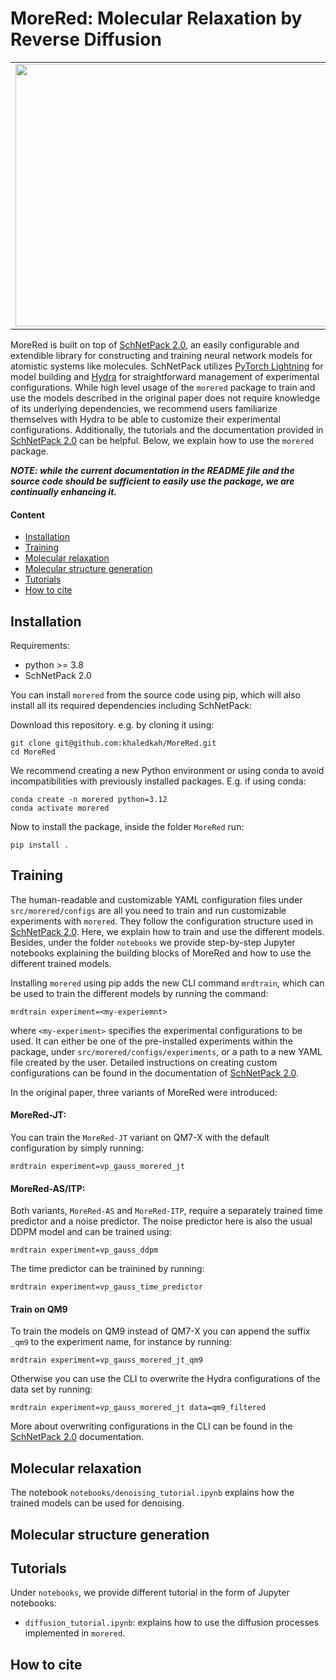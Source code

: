 # MoreRed: Molecular Relaxation by Reverse Diffusion

<table align="center", border=0>
  <tr>
    <td rowspan="2">
      <img src="https://github.com/khaledkah/MoreRed/assets/56682622/5f7a680e-7fd2-434e-b3a8-abc2aad6d39f" width="550" height="420">
    </td>
    <td>
      <img src="https://github.com/khaledkah/MoreRed/assets/56682622/a02032ba-a3a2-4b20-9658-faada1cbdd73" width="300" height="200">
    </td>
  </tr>
  <tr>
    <td>
      <img src="https://github.com/khaledkah/MoreRed/assets/56682622/dc18a881-8abc-48c8-a704-e10dc528998c" width="300" height="200">
    </td>
  </tr>
</table>

MoreRed is built on top of [SchNetPack 2.0](https://github.com/atomistic-machine-learning/schnetpack/tree/master), an easily configurable and extendible library for constructing and training neural network models for atomistic systems like molecules. SchNetPack utilizes [PyTorch Lightning](https://www.pytorchlightning.ai/) for model building and [Hydra](https://hydra.cc/) for straightforward management of experimental configurations. While high level usage of the `morered` package to train and use the models described in the original paper does not require knowledge of its underlying dependencies, we recommend users familiarize themselves with Hydra to be able to customize their experimental configurations. Additionally, the tutorials and the documentation provided in [SchNetPack 2.0](https://github.com/atomistic-machine-learning/schnetpack/tree/master) can be helpful. Below, we explain how to use the `morered` package.

**_NOTE: while the current documentation in the README file and the source code should be sufficient to easily use the package, we are continually enhancing it._**

#### Content

+ [Installation](/README.md##Installation)
+ [Training](/README.md##Training)
+ [Molecular relaxation](/README.md##Molecular-relaxation)
+ [Molecular structure generation](/README.md##Molecular-structure-generation)
+ [Tutorials](/README.md##Tutorials)
+ [How to cite](/README.md##How-to-cite)

## Installation
Requirements:
- python >= 3.8
- SchNetPack 2.0

You can install `morered` from the source code using pip, which will also install all its required dependencies including SchNetPack:

Download this repository. e.g. by cloning it using:
```
git clone git@github.com:khaledkah/MoreRed.git
cd MoreRed
```
We recommend creating a new Python environment or using conda to avoid incompatibilities with previously installed packages. E.g. if using conda:
```
conda create -n morered python=3.12
conda activate morered
```
Now to install the package, inside the folder `MoreRed` run:
```
pip install .
```

## Training
The human-readable and customizable YAML configuration files under `src/morered/configs` are all you need to train and run customizable experiments with `morered`. They follow the configuration structure used in [SchNetPack 2.0](https://github.com/atomistic-machine-learning/schnetpack/tree/master). Here, we explain how to train and use the different models. Besides, under the folder `notebooks` we provide step-by-step Jupyter notebooks explaining the building blocks of MoreRed and how to use the different trained models.

Installing `morered` using pip adds the new CLI command `mrdtrain`, which can be used to train the different models by running the command:
```
mrdtrain experiment=<my-experiemnt>
```
where `<my-experiment>` specifies the experimental configurations to be used. It can either be one of the pre-installed experiments within the package, under `src/morered/configs/experiments`, or a path to a new YAML file created by the user. Detailed instructions on creating custom configurations can be found in the documentation of [SchNetPack 2.0](https://github.com/atomistic-machine-learning/schnetpack/tree/master).

In the original paper, three variants of MoreRed were introduced:

#### MoreRed-JT:
You can train the `MoreRed-JT` variant on QM7-X with the default configuration by simply running:
```
mrdtrain experiment=vp_gauss_morered_jt
```

#### MoreRed-AS/ITP:
Both variants, `MoreRed-AS` and `MoreRed-ITP`, require a separately trained time predictor and a noise predictor. The noise predictor here is also the usual DDPM model and can be trained using:
```
mrdtrain experiment=vp_gauss_ddpm
```
The time predictor can be trainined by running:
```
mrdtrain experiment=vp_gauss_time_predictor
```

#### Train on QM9
To train the models on QM9 instead of QM7-X you can append the suffix `_qm9` to the experiment name, for instance by running:
```
mrdtrain experiment=vp_gauss_morered_jt_qm9
```
Otherwise you can use the CLI to overwrite the Hydra configurations of the data set by running:
```
mrdtrain experiment=vp_gauss_morered_jt data=qm9_filtered
```
More about overwriting configurations in the CLI can be found in the [SchNetPack 2.0](https://github.com/atomistic-machine-learning/schnetpack/tree/master) documentation. 

## Molecular relaxation
The notebook `notebooks/denoising_tutorial.ipynb` explains how the trained models can be used for denoising.

## Molecular structure generation

## Tutorials
Under `notebooks`, we provide different tutorial in the form of Jupyter notebooks:
  - `diffusion_tutorial.ipynb`: explains how to use the diffusion processes implemented in `morered`.

## How to cite

